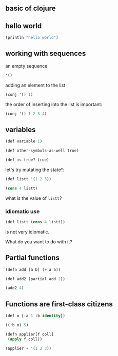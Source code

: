 basic of clojure
-------------

## hello world

```lisp
(println "hello world")
```

## working with sequences

an empty sequence

```lisp
'()
```

adding an element to the list

```lisp
(conj '() 1)
```

the order of inserting into the list is important:

```lisp
(conj '() 1 2 3 4)
```

## variables

```lisp
(def variable 1)
```

```lisp
(def other-symbols-as-well true)
```

```lisp
(def is-true? true)
```

let's try mutating the state*:

```lisp
(def listt '(1 2 3))

(cons 4 listt)
```

what is the value of ``listt``?

### idiomatic use

```lisp
(def listt (cons 4 listt))
```

is not very idiomatic.

What do you want to do with it?

## Partial functions

```lisp
(defn add [a b] (+ a b))

(def add2 (partial add 2))

(add2 4)
```

## Functions are first-class citizens

```lisp
(def o {:a 1 :b identity})

((:b o) 5)
```

```lisp
(defn applier[f coll]
 (apply f coll))

(applier + '(1 2 3))
```